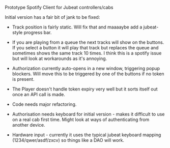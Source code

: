 Prototype Spotify Client for Jubeat controllers/cabs

Initial version has a fair bit of jank to be fixed:

* Track position is fairly static. Will fix that and maaaaybe add a jubeat-style progress bar.

* If you are playing from a queue the next tracks will show on the buttons. If you select a button it will play that track but replaces the queue and sometimes shows the same track 10 times. I think this is a spotify issue but will look at workarounds as it's annoying.

* Authorization currently auto-opens in a new window, triggering popup blockers. Will move this to be triggered by one of the buttons if no token is present. 

* The Player doesn't handle token expiry very well but it sorts itself out once an API call is made.

* Code needs major refactoring. 

* Authorisation needs keyboard for initial version - makes it difficult to use on a real cab first time. Might look at ways of authenticating from another device. 

* Hardware input - currently it uses the typical jubeat keyboard mapping (1234/qwer/asdf/zxcv) so things like a DAO will work.
